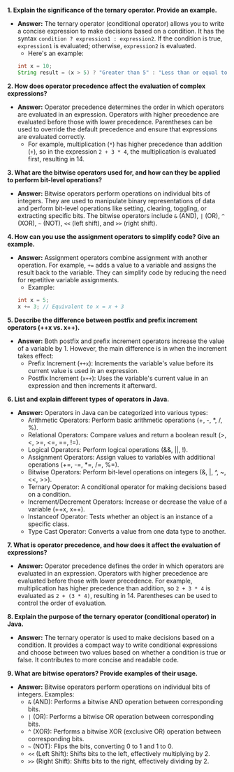 
**1. Explain the significance of the ternary operator. Provide an example.**
- **Answer:** The ternary operator (conditional operator) allows you to write a concise expression to make decisions based on a condition. It has the syntax `condition ? expression1 : expression2`. If the condition is true, `expression1` is evaluated; otherwise, `expression2` is evaluated. 
    -   Here's an example:
   ```java
   int x = 10;
   String result = (x > 5) ? "Greater than 5" : "Less than or equal to 5";
   ```

**2. How does operator precedence affect the evaluation of complex expressions?**
- **Answer:** Operator precedence determines the order in which operators are evaluated in an expression. Operators with higher precedence are evaluated before those with lower precedence. Parentheses can be used to override the default precedence and ensure that expressions are evaluated correctly. 
    -   For example, multiplication (`*`) has higher precedence than addition (`+`), so in the expression `2 + 3 * 4`, the multiplication is evaluated first, resulting in 14.

**3. What are the bitwise operators used for, and how can they be applied to perform bit-level operations?**
- **Answer:** Bitwise operators perform operations on individual bits of integers. They are used to manipulate binary representations of data and perform bit-level operations like setting, clearing, toggling, or extracting specific bits. The bitwise operators include `&` (AND), `|` (OR), `^` (XOR), `~` (NOT), `<<` (left shift), and `>>` (right shift).

**4. How can you use the assignment operators to simplify code? Give an example.**
- **Answer:** Assignment operators combine assignment with another operation. For example, `+=` adds a value to a variable and assigns the result back to the variable. They can simplify code by reducing the need for repetitive variable assignments. 
    -   Example:
   ```java
   int x = 5;
   x += 3; // Equivalent to x = x + 3
   ```

**5. Describe the difference between postfix and prefix increment operators (++x vs. x++).**
- **Answer:** Both postfix and prefix increment operators increase the value of a variable by 1. However, the main difference is in when the increment takes effect:
     - Prefix Increment (`++x`): Increments the variable's value before its current value is used in an expression.
     - Postfix Increment (`x++`): Uses the variable's current value in an expression and then increments it afterward.

**6. List and explain different types of operators in Java.**
- **Answer:** Operators in Java can be categorized into various types:
     - Arithmetic Operators: Perform basic arithmetic operations (+, -, *, /, %).
     - Relational Operators: Compare values and return a boolean result (>, <, >=, <=, ==, !=).
     - Logical Operators: Perform logical operations (&&, ||, !).
     - Assignment Operators: Assign values to variables with additional operations (+=, -=, *=, /=, %=).
     - Bitwise Operators: Perform bit-level operations on integers (&, |, ^, ~, <<, >>).
     - Ternary Operator: A conditional operator for making decisions based on a condition.
     - Increment/Decrement Operators: Increase or decrease the value of a variable (++x, x++).
     - Instanceof Operator: Tests whether an object is an instance of a specific class.
     - Type Cast Operator: Converts a value from one data type to another.

**7. What is operator precedence, and how does it affect the evaluation of expressions?**
- **Answer:** Operator precedence defines the order in which operators are evaluated in an expression. Operators with higher precedence are evaluated before those with lower precedence. For example, multiplication has higher precedence than addition, so `2 + 3 * 4` is evaluated as `2 + (3 * 4)`, resulting in 14. Parentheses can be used to control the order of evaluation.

**8. Explain the purpose of the ternary operator (conditional operator) in Java.**
- **Answer:** The ternary operator is used to make decisions based on a condition. It provides a compact way to write conditional expressions and choose between two values based on whether a condition is true or false. It contributes to more concise and readable code.

**9. What are bitwise operators? Provide examples of their usage.**
- **Answer:** Bitwise operators perform operations on individual bits of integers. Examples:
     - `&` (AND): Performs a bitwise AND operation between corresponding bits.
     - `|` (OR): Performs a bitwise OR operation between corresponding bits.
     - `^` (XOR): Performs a bitwise XOR (exclusive OR) operation between corresponding bits.
     - `~` (NOT): Flips the bits, converting 0 to 1 and 1 to 0.
     - `<<` (Left Shift): Shifts bits to the left, effectively multiplying by 2.
     - `>>` (Right Shift): Shifts bits to the right, effectively dividing by 2.

